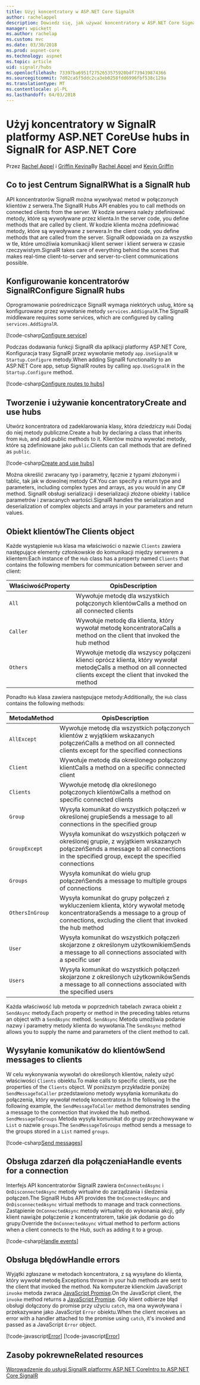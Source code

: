 ```yaml
---
title: Użyj koncentratory w ASP.NET Core SignalR
author: rachelappel
description: Dowiedz się, jak używać koncentratory w ASP.NET Core SignalR.
manager: wpickett
ms.author: rachelap
ms.custom: mvc
ms.date: 03/30/2018
ms.prod: aspnet-core
ms.technology: aspnet
ms.topic: article
uid: signalr/hubs
ms.openlocfilehash: 73397ba6951f2752653575920bdf739439874366
ms.sourcegitcommit: 7d02ca5f5ddc2ca3eb0258fdd6996fbf538c129a
ms.translationtype: MT
ms.contentlocale: pl-PL
ms.lasthandoff: 04/03/2018
---
```

# <a name="use-hubs-in-signalr-for-aspnet-core"></a><span data-ttu-id="1b504-103">Użyj koncentratory w SignalR platformy ASP.NET Core</span><span class="sxs-lookup"><span data-stu-id="1b504-103">Use hubs in SignalR for ASP.NET Core</span></span>

<span data-ttu-id="1b504-104">Przez [Rachel Appel](https://twitter.com/rachelappel) i [Griffin Kevina](https://twitter.com/1kevgriff)</span><span class="sxs-lookup"><span data-stu-id="1b504-104">By [Rachel Appel](https://twitter.com/rachelappel) and [Kevin Griffin](https://twitter.com/1kevgriff)</span></span>

## <a name="what-is-a-signalr-hub"></a><span data-ttu-id="1b504-105">Co to jest Centrum SignalR</span><span class="sxs-lookup"><span data-stu-id="1b504-105">What is a SignalR hub</span></span>

<span data-ttu-id="1b504-106">API koncentratorów SignalR można wywoływać metod w połączonych klientów z serwera.</span><span class="sxs-lookup"><span data-stu-id="1b504-106">The SignalR Hubs API enables you to call methods on connected clients from the server.</span></span> <span data-ttu-id="1b504-107">W kodzie serwera należy zdefiniować metody, które są wywoływane przez klienta.</span><span class="sxs-lookup"><span data-stu-id="1b504-107">In the server code, you define methods that are called by client.</span></span> <span data-ttu-id="1b504-108">W kodzie klienta można zdefiniować metody, które są wywoływane z serwera.</span><span class="sxs-lookup"><span data-stu-id="1b504-108">In the client code, you define methods that are called from the server.</span></span> <span data-ttu-id="1b504-109">SignalR odpowiada on za wszystko w tle, które umożliwia komunikacji klient serwer i klient serwera w czasie rzeczywistym.</span><span class="sxs-lookup"><span data-stu-id="1b504-109">SignalR takes care of everything behind the scenes that makes real-time client-to-server and server-to-client communications possible.</span></span>

## <a name="configure-signalr-hubs"></a><span data-ttu-id="1b504-110">Konfigurowanie koncentratorów SignalR</span><span class="sxs-lookup"><span data-stu-id="1b504-110">Configure SignalR hubs</span></span>

<span data-ttu-id="1b504-111">Oprogramowanie pośredniczące SignalR wymaga niektórych usług, które są konfigurowane przez wywołanie metody `services.AddSignalR`.</span><span class="sxs-lookup"><span data-stu-id="1b504-111">The SignalR middleware requires some services, which are configured by calling `services.AddSignalR`.</span></span>

[!code-csharp[Configure service](hubs/sample/startup.cs?range=35)]

<span data-ttu-id="1b504-112">Podczas dodawania funkcji SignalR dla aplikacji platformy ASP.NET Core, Konfiguracja trasy SignalR przez wywołanie metody `app.UseSignalR` w `Startup.Configure` metody.</span><span class="sxs-lookup"><span data-stu-id="1b504-112">When adding SignalR functionality to an ASP.NET Core app, setup SignalR routes by calling `app.UseSignalR` in the `Startup.Configure` method.</span></span>

[!code-csharp[Configure routes to hubs](hubs/sample/startup.cs?range=55-58)]

## <a name="create-and-use-hubs"></a><span data-ttu-id="1b504-113">Tworzenie i używanie koncentratory</span><span class="sxs-lookup"><span data-stu-id="1b504-113">Create and use hubs</span></span>

<span data-ttu-id="1b504-114">Utwórz koncentratora od zadeklarowania klasy, która dziedziczy `Hub`i Dodaj do niej metody publiczne.</span><span class="sxs-lookup"><span data-stu-id="1b504-114">Create a hub by declaring a class that inherits from `Hub`, and add public methods to it.</span></span> <span data-ttu-id="1b504-115">Klientów można wywołać metody, które są zdefiniowane jako `public`.</span><span class="sxs-lookup"><span data-stu-id="1b504-115">Clients can call methods that are defined as `public`.</span></span>

[!code-csharp[Create and use hubs](hubs/sample/chathub.cs?range=10-13)]

<span data-ttu-id="1b504-116">Można określić zwracany typ i parametry, łącznie z typami złożonymi i tablic, tak jak w dowolnej metody C#.</span><span class="sxs-lookup"><span data-stu-id="1b504-116">You can specify a return type and parameters, including complex types and arrays, as you would in any C# method.</span></span> <span data-ttu-id="1b504-117">SignalR obsługi serializacji i deserializacji złożone obiekty i tablice parametrów i zwracanych wartości.</span><span class="sxs-lookup"><span data-stu-id="1b504-117">SignalR handles the serialization and deserialization of complex objects and arrays in your parameters and return values.</span></span>

## <a name="the-clients-object"></a><span data-ttu-id="1b504-118">Obiekt klientów</span><span class="sxs-lookup"><span data-stu-id="1b504-118">The Clients object</span></span>

<span data-ttu-id="1b504-119">Każde wystąpienie `Hub` klasa ma właściwości o nazwie `Clients` zawiera następujące elementy członkowskie do komunikacji między serwerem a klientem:</span><span class="sxs-lookup"><span data-stu-id="1b504-119">Each instance of the `Hub` class has a property named `Clients` that contains the following members for communication between server and client:</span></span>

| <span data-ttu-id="1b504-120">Właściwość</span><span class="sxs-lookup"><span data-stu-id="1b504-120">Property</span></span> | <span data-ttu-id="1b504-121">Opis</span><span class="sxs-lookup"><span data-stu-id="1b504-121">Description</span></span> |
| ------ | ----------- |
| `All` | <span data-ttu-id="1b504-122">Wywołuje metodę dla wszystkich połączonych klientów</span><span class="sxs-lookup"><span data-stu-id="1b504-122">Calls a method on all connected clients</span></span> |
| `Caller` | <span data-ttu-id="1b504-123">Wywołuje metodę dla klienta, który wywołał metodę koncentratora</span><span class="sxs-lookup"><span data-stu-id="1b504-123">Calls a method on the client that invoked the hub method</span></span> |
| `Others` | <span data-ttu-id="1b504-124">Wywołuje metodę dla wszyscy połączeni klienci oprócz klienta, który wywołał metodę</span><span class="sxs-lookup"><span data-stu-id="1b504-124">Calls a method on all connected clients except the client that invoked the method</span></span> |

<span data-ttu-id="1b504-125">Ponadto `Hub` klasa zawiera następujące metody:</span><span class="sxs-lookup"><span data-stu-id="1b504-125">Additionally, the `Hub` class contains the following methods:</span></span>

| <span data-ttu-id="1b504-126">Metoda</span><span class="sxs-lookup"><span data-stu-id="1b504-126">Method</span></span> | <span data-ttu-id="1b504-127">Opis</span><span class="sxs-lookup"><span data-stu-id="1b504-127">Description</span></span> |
| ------ | ----------- |
| `AllExcept` | <span data-ttu-id="1b504-128">Wywołuje metodę dla wszystkich połączonych klientów z wyjątkiem wskazanych połączeń</span><span class="sxs-lookup"><span data-stu-id="1b504-128">Calls a method on all connected clients except for the specified connections</span></span> |
| `Client` | <span data-ttu-id="1b504-129">Wywołuje metodę dla określonego połączony klient</span><span class="sxs-lookup"><span data-stu-id="1b504-129">Calls a method on a specific connected client</span></span> |
| `Clients` | <span data-ttu-id="1b504-130">Wywołuje metodę dla określonego połączonych klientów</span><span class="sxs-lookup"><span data-stu-id="1b504-130">Calls a method on specific connected clients</span></span> |
| `Group` | <span data-ttu-id="1b504-131">Wysyła komunikat do wszystkich połączeń w określonej grupie</span><span class="sxs-lookup"><span data-stu-id="1b504-131">Sends a message to all connections in the specified group</span></span>  |
| `GroupExcept` | <span data-ttu-id="1b504-132">Wysyła komunikat do wszystkich połączeń w określonej grupie, z wyjątkiem wskazanych połączeń</span><span class="sxs-lookup"><span data-stu-id="1b504-132">Sends a message to all connections in the specified group, except the specified connections</span></span> |
| `Groups` | <span data-ttu-id="1b504-133">Wysyła komunikat do wielu grup połączeń</span><span class="sxs-lookup"><span data-stu-id="1b504-133">Sends a message to multiple groups of connections</span></span>  |
| `OthersInGroup` | <span data-ttu-id="1b504-134">Wysyła komunikat do grupy połączeń z wykluczeniem klienta, który wywołał metodę koncentratora</span><span class="sxs-lookup"><span data-stu-id="1b504-134">Sends a message to a group of connections, excluding the client that invoked the hub method</span></span>  |
| `User` | <span data-ttu-id="1b504-135">Wysyła komunikat do wszystkich połączeń skojarzone z określonym użytkownikiem</span><span class="sxs-lookup"><span data-stu-id="1b504-135">Sends a message to all connections associated with a specific user</span></span> |
| `Users` | <span data-ttu-id="1b504-136">Wysyła komunikat do wszystkich połączeń skojarzone z określonych użytkowników</span><span class="sxs-lookup"><span data-stu-id="1b504-136">Sends a message to all connections associated with the specified users</span></span> |

<span data-ttu-id="1b504-137">Każda właściwość lub metoda w poprzednich tabelach zwraca obiekt z `SendAsync` metody.</span><span class="sxs-lookup"><span data-stu-id="1b504-137">Each property or method in the preceding tables returns an object with a `SendAsync` method.</span></span> <span data-ttu-id="1b504-138">`SendAsync` Metoda umożliwia podanie nazwy i parametry metody klienta do wywołania.</span><span class="sxs-lookup"><span data-stu-id="1b504-138">The `SendAsync` method allows you to supply the name and parameters of the client method to call.</span></span>

## <a name="send-messages-to-clients"></a><span data-ttu-id="1b504-139">Wysyłanie komunikatów do klientów</span><span class="sxs-lookup"><span data-stu-id="1b504-139">Send messages to clients</span></span>

<span data-ttu-id="1b504-140">W celu wykonywania wywołań do określonych klientów, należy użyć właściwości `Clients` obiektu.</span><span class="sxs-lookup"><span data-stu-id="1b504-140">To make calls to specific clients, use the properties of the `Clients` object.</span></span> <span data-ttu-id="1b504-141">W poniższym przykładzie poniżej `SendMessageToCaller` przedstawiono metody wysyłania komunikatu do połączenia, który wywołał metodę koncentratora.</span><span class="sxs-lookup"><span data-stu-id="1b504-141">In the following In the following example, the `SendMessageToCaller` method demonstrates sending a message to the connection that invoked the hub method.</span></span> <span data-ttu-id="1b504-142">`SendMessageToGroups` Metoda wysyła komunikat do grupy przechowywane w `List` o nazwie `groups`.</span><span class="sxs-lookup"><span data-stu-id="1b504-142">The `SendMessageToGroups` method sends a message to the groups stored in a `List` named `groups`.</span></span>

[!code-csharp[Send messages](hubs/sample/chathub.cs?range=15-24)]

## <a name="handle-events-for-a-connection"></a><span data-ttu-id="1b504-143">Obsługa zdarzeń dla połączenia</span><span class="sxs-lookup"><span data-stu-id="1b504-143">Handle events for a connection</span></span>

<span data-ttu-id="1b504-144">Interfejs API koncentratorów SignalR zawiera `OnConnectedAsync` i `OnDisconnectedAsync` metody wirtualne do zarządzania i śledzenia połączeń.</span><span class="sxs-lookup"><span data-stu-id="1b504-144">The SignalR Hubs API provides the `OnConnectedAsync` and `OnDisconnectedAsync` virtual methods to manage and track connections.</span></span> <span data-ttu-id="1b504-145">Zastąpienie `OnConnectedAsync` metody wirtualnej do wykonania akcji, gdy klient nawiąże połączenie z koncentratorem, takie jak dodanie go do grupy.</span><span class="sxs-lookup"><span data-stu-id="1b504-145">Override the `OnConnectedAsync` virtual method to perform actions when a client connects to the Hub, such as adding it to a group.</span></span>

[!code-csharp[Handle events](hubs/sample/chathub.cs?range=26-30)]

## <a name="handle-errors"></a><span data-ttu-id="1b504-146">Obsługa błędów</span><span class="sxs-lookup"><span data-stu-id="1b504-146">Handle errors</span></span>

<span data-ttu-id="1b504-147">Wyjątki zgłaszane w metodach koncentratora, z są wysyłane do klienta, który wywołał metodę.</span><span class="sxs-lookup"><span data-stu-id="1b504-147">Exceptions thrown in your hub methods are sent to the client that invoked the method.</span></span> <span data-ttu-id="1b504-148">Na komputerze klienckim JavaScript `invoke` metoda zwraca [JavaScript Promise](https://developer.mozilla.org/docs/Web/JavaScript/Guide/Using_promises).</span><span class="sxs-lookup"><span data-stu-id="1b504-148">On the JavaScript client, the `invoke` method returns a [JavaScript Promise](https://developer.mozilla.org/docs/Web/JavaScript/Guide/Using_promises).</span></span> <span data-ttu-id="1b504-149">Gdy klient odbierze błąd obsługi dołączony do promise przy użyciu `catch`, ma ona wywoływana i przekazywane jako JavaScript `Error` obiektu.</span><span class="sxs-lookup"><span data-stu-id="1b504-149">When the client receives an error with a handler attached to the promise using `catch`, it's invoked and passed as a JavaScript `Error` object.</span></span>

[!code-javascript[Error](hubs/sample/chat.js?range=20)]
[!code-javascript[Error](hubs/sample/chat.js?range=16-18)]

## <a name="related-resources"></a><span data-ttu-id="1b504-150">Zasoby pokrewne</span><span class="sxs-lookup"><span data-stu-id="1b504-150">Related resources</span></span>

[<span data-ttu-id="1b504-151">Wprowadzenie do usługi SignalR platformy ASP.NET Core</span><span class="sxs-lookup"><span data-stu-id="1b504-151">Intro to ASP.NET Core SignalR</span></span>](xref:signalr/introduction)